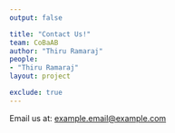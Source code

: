 ```yaml
---
output: false

title: "Contact Us!"
team: CoBaAB
author: "Thiru Ramaraj"
people: 
- "Thiru Ramaraj"
layout: project

exclude: true
---
```


Email us at: example.email@example.com
